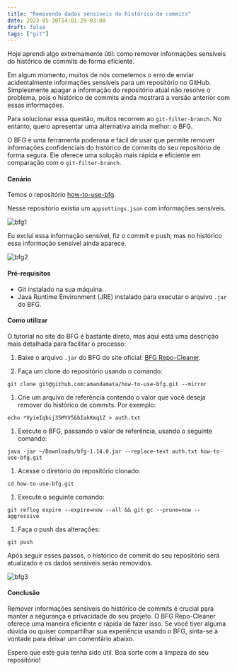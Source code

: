 ```yaml
---
title: "Removendo dados sensíveis do histórico de commits"
date: 2023-05-30T14:01:29-03:00
draft: false
tags: ["git"]
---
```


Hoje aprendi algo extremamente útil: como remover informações sensíveis do histórico de commits de forma eficiente.

Em algum momento, muitos de nós cometemos o erro de enviar acidentalmente informações sensíveis para um repositório no GitHub. Simplesmente apagar a informação do repositório atual não resolve o problema, pois o histórico de commits ainda mostrará a versão anterior com essas informações.

Para solucionar essa questão, muitos recorrem ao `git-filter-branch`. No entanto, quero apresentar uma alternativa ainda melhor: o BFG.

O BFG é uma ferramenta poderosa e fácil de usar que permite remover informações confidenciais do histórico de commits do seu repositório de forma segura. Ele oferece uma solução mais rápida e eficiente em comparação com o `git-filter-branch`.

#### Cenário

Temos o repositório [how-to-use-bfg](https://github.com/amandamata/how-to-use-bfg).

Nesse repositório existia um `appsettings.json` com informações sensíveis.

![bfg1](/img/bfg1.png)

Eu excluí essa informação sensível, fiz o commit e push, mas no histórico essa informação sensível ainda aparece.

![bfg2](/img/bfg2.png)

#### Pré-requisitos

- Git instalado na sua máquina.
- Java Runtime Environment (JRE) instalado para executar o arquivo `.jar` do BFG.

#### Como utilizar

O tutorial no site do BFG é bastante direto, mas aqui está uma descrição mais detalhada para facilitar o processo:

1. Baixe o arquivo `.jar` do BFG do site oficial: [BFG Repo-Cleaner](https://rtyley.github.io/bfg-repo-cleaner/).
   
2. Faça um clone do repositório usando o comando:
```
git clone git@github.com:amandamata/how-to-use-bfg.git --mirror
```
1. Crie um arquivo de referência contendo o valor que você deseja remover do histórico de commits. Por exemplo:
```
echo *VyieIqbij35MYV5&bIakKmq1Z > auth.txt
```
1. Execute o BFG, passando o valor de referência, usando o seguinte comando:
```
java -jar ~/Downloads/bfg-1.14.0.jar --replace-text auth.txt how-to-use-bfg.git
```
1. Acesse o diretório do repositório clonado:
```
cd how-to-use-bfg.git
```
1. Execute o seguinte comando:
```
git reflog expire --expire=now --all && git gc --prune=now --aggressive
```
1. Faça o push das alterações:
```
git push
```
Após seguir esses passos, o histórico de commit do seu repositório será atualizado e os dados sensiveis serão removidos.

![bfg3](/img/bfg3.png)

#### Conclusão

Remover informações sensíveis do histórico de commits é crucial para manter a segurança e privacidade do seu projeto. O BFG Repo-Cleaner oferece uma maneira eficiente e rápida de fazer isso. Se você tiver alguma dúvida ou quiser compartilhar sua experiência usando o BFG, sinta-se à vontade para deixar um comentário abaixo.

Espero que este guia tenha sido útil. Boa sorte com a limpeza do seu repositório!